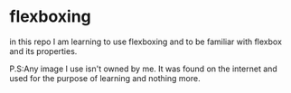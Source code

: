 # flexboxing
in this repo I am learning to use flexboxing and to be familiar with flexbox and its properties. 


P.S:Any image I use isn't owned by me. It was found on the internet and used for the purpose of learning and nothing more.
